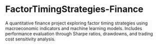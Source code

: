 # FactorTimingStrategies-Finance
A quantitative finance project exploring factor timing strategies using macroeconomic indicators and machine learning models. Includes performance evaluation through Sharpe ratios, drawdowns, and trading cost sensitivity analysis.
